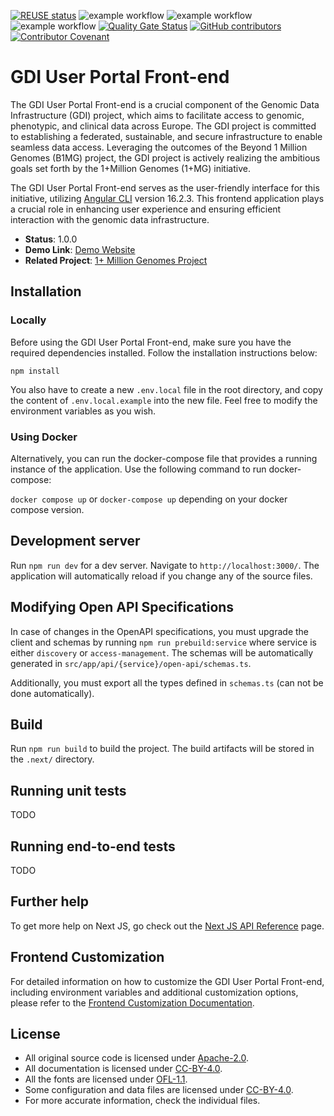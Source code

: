 <!--
SPDX-FileCopyrightText: 2024 Stichting Health-RI
SPDX-FileContributor: PNED G.I.E.

SPDX-License-Identifier: CC-BY-4.0
-->

[![REUSE status](https://api.reuse.software/badge/github.com/GenomicDataInfrastructure/gdi-userportal-frontend)](https://api.reuse.software/info/github.com/GenomicDataInfrastructure/gdi-userportal-frontend)
![example workflow](https://github.com/GenomicDataInfrastructure/gdi-userportal-frontend/actions/workflows/main.yml/badge.svg)
![example workflow](https://github.com/GenomicDataInfrastructure/gdi-userportal-frontend/actions/workflows/test.yml/badge.svg)
![example workflow](https://github.com/GenomicDataInfrastructure/gdi-userportal-frontend/actions/workflows/release.yml/badge.svg)
[![Quality Gate Status](https://sonarcloud.io/api/project_badges/measure?project=GenomicDataInfrastructure_gdi-userportal-frontend&metric=alert_status)](https://sonarcloud.io/summary/new_code?id=GenomicDataInfrastructure_gdi-userportal-frontend)
[![GitHub contributors](https://img.shields.io/github/contributors/GenomicDataInfrastructure/gdi-userportal-frontend)](https://github.com/GenomicDataInfrastructure/gdi-userportal-frontend/graphs/contributors)
[![Contributor Covenant](https://img.shields.io/badge/Contributor%20Covenant-2.1-4baaaa.svg)](code_of_conduct.md)

# GDI User Portal Front-end

The GDI User Portal Front-end is a crucial component of the Genomic Data Infrastructure (GDI) project, which aims to facilitate access to genomic, phenotypic, and clinical data across Europe. The GDI project is committed to establishing a federated, sustainable, and secure infrastructure to enable seamless data access. Leveraging the outcomes of the Beyond 1 Million Genomes (B1MG) project, the GDI project is actively realizing the ambitious goals set forth by the 1+Million Genomes (1+MG) initiative.

The GDI User Portal Front-end serves as the user-friendly interface for this initiative, utilizing [Angular CLI](https://github.com/angular/angular-cli) version 16.2.3. This frontend application plays a crucial role in enhancing user experience and ensuring efficient interaction with the genomic data infrastructure.

- **Status**: 1.0.0
- **Demo Link**: [Demo Website](https://catalogue-test.azurewebsites.net/)
- **Related Project**: [1+ Million Genomes Project](https://gdi.onemilliongenomes.eu/)

## Installation

### Locally

Before using the GDI User Portal Front-end, make sure you have the required dependencies installed. Follow the installation instructions below:

`npm install`

You also have to create a new `.env.local` file in the root directory, and copy the content of `.env.local.example` into the new file. Feel free to modify the environment variables as you wish.

### Using Docker

Alternatively, you can run the docker-compose file that provides a running instance of the application. Use the following command to run docker-compose:

`docker compose up` or `docker-compose up` depending on your docker compose version.

## Development server

Run `npm run dev` for a dev server. Navigate to `http://localhost:3000/`. The application will automatically reload if you change any of the source files.

## Modifying Open API Specifications

In case of changes in the OpenAPI specifications, you must upgrade the client and schemas by running `npm run prebuild:service` where service is either `discovery` or `access-management`. The schemas will be automatically generated in `src/app/api/{service}/open-api/schemas.ts`.

Additionally, you must export all the types defined in `schemas.ts` (can not be done automatically).

## Build

Run `npm run build` to build the project. The build artifacts will be stored in the `.next/` directory.

## Running unit tests

TODO

## Running end-to-end tests

TODO

## Further help

To get more help on Next JS, go check out the [Next JS API Reference](https://nextjs.org/docs/pages/api-reference) page.

## Frontend Customization

For detailed information on how to customize the GDI User Portal Front-end, including environment variables and additional customization options, please refer to the [Frontend Customization Documentation](Frontend_customization.md).

## License

- All original source code is licensed under [Apache-2.0](./LICENSES/Apache-2.0.txt).
- All documentation is licensed under [CC-BY-4.0](./LICENSES/CC-BY-4.0.txt).
- All the fonts are licensed under [OFL-1.1](./LICENSES/OFL-1.1.txt).
- Some configuration and data files are licensed under [CC-BY-4.0](./LICENSES/CC-BY-4.0.txt).
- For more accurate information, check the individual files.

